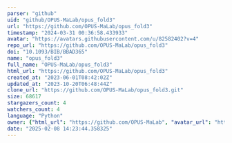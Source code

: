 ```yaml
---
parser: "github"
uid: "github/OPUS-MaLab/opus_fold3"
url: "https://github.com/OPUS-MaLab/opus_fold3"
timestamp: "2024-03-31 00:36:58.433933"
avatar: "https://avatars.githubusercontent.com/u/82582402?v=4"
repo_url: "https://github.com/OPUS-MaLab/opus_fold3"
doi: "10.1093/BIB/BBAD365"
name: "opus_fold3"
full_name: "OPUS-MaLab/opus_fold3"
html_url: "https://github.com/OPUS-MaLab/opus_fold3"
created_at: "2023-06-01T08:42:02Z"
updated_at: "2023-10-20T06:48:44Z"
clone_url: "https://github.com/OPUS-MaLab/opus_fold3.git"
size: 68617
stargazers_count: 4
watchers_count: 4
language: "Python"
owner: {"html_url": "https://github.com/OPUS-MaLab", "avatar_url": "https://avatars.githubusercontent.com/u/82582402?v=4", "login": "OPUS-MaLab", "type": "User"}
date: "2025-02-08 14:23:44.358325"
---
```

